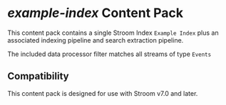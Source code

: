 # _example-index_ Content Pack

This content pack contains a single Stroom Index `Example Index` plus an associated indexing pipeline and search
extraction pipeline.

The included data processor filter matches all streams of type `Events`

## Compatibility
This content pack is designed for use with Stroom v7.0 and later.